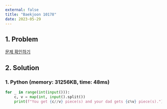 ```yaml
---
external: false
title: "Baekjoon 10178"
date: 2023-05-29
---
```


## 1. Problem

[문제 확인하기](https://www.acmicpc.net/problem/10178)

## 2. Solution

### 1. Python (memory: 31256KB, time: 48ms)

```python
for _ in range(int(input())):
    c, v = map(int, input().split())
    print(f"You get {c//v} piece(s) and your dad gets {c%v} piece(s).")
```
